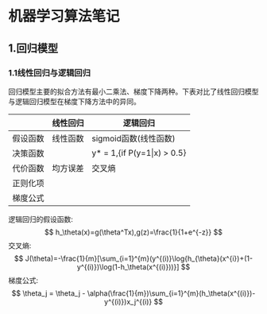 #  机器学习算法笔记

##  1.回归模型

### 1.1线性回归与逻辑回归

​		回归模型主要的拟合方法有最小二乘法、梯度下降两种。下表对比了线性回归模型与逻辑回归模型在梯度下降方法中的异同。

|          | 线性回归 | 逻辑回归                    |
| -------- | -------- | --------------------------- |
| 假设函数 | 线性函数 | sigmoid函数(线性函数)       |
| 决策函数 |          | y* = 1,{if P(y=1\|x) > 0.5} |
| 代价函数 | 均方误差 | 交叉熵                      |
| 正则化项 |          |                             |
| 梯度公式 |          |                             |

逻辑回归的假设函数:
$$
h_\theta(x)=g(\theta^Tx),g(z)=\frac{1}{1+e^{-z}}
$$
交叉熵:
$$
J(\theta)=-\frac{1}{m}[\sum_{i=1}^{m}(y^{(i)}\log{h_{\theta}(x^{i})+(1-y^{(i)})\log(1-h_\theta(x^{(i)}))}]
$$
梯度公式:
$$
\theta_j = \theta_j - \alpha(\frac{1}{m})\sum_{i=1}^{m}(h_\theta(x^{(i)})-y^{(i)})x_j^{(i)}
$$









